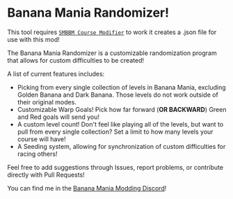 # Banana Mania Randomizer!

This tool requires [`SMBBM Course Modifier`](https://gamebanana.com/tools/9723) to work it creates a .json file for use with this mod!

The Banana Mania Randomizer is a customizable randomization program that allows for custom difficulties to be created!

A list of current features includes:
- Picking from every single collection of levels in Banana Mania, excluding Golden Banana and Dark Banana. Those levels do not work outside of their original modes.
- Customizable Warp Goals! Pick how far forward (**OR BACKWARD**) Green and Red goals will send you!
- A custom level count! Don't feel like playing all of the levels, but want to pull from every single collection? Set a limit to how many levels your course will have!
- A Seeding system, allowing for synchronization of custom difficulties for racing others! 

Feel free to add suggestions through Issues, report problems, or contribute directly with Pull Requests!

You can find me in the [Banana Mania Modding Discord](https://discord.gg/dbNTKSU2Rt)!
